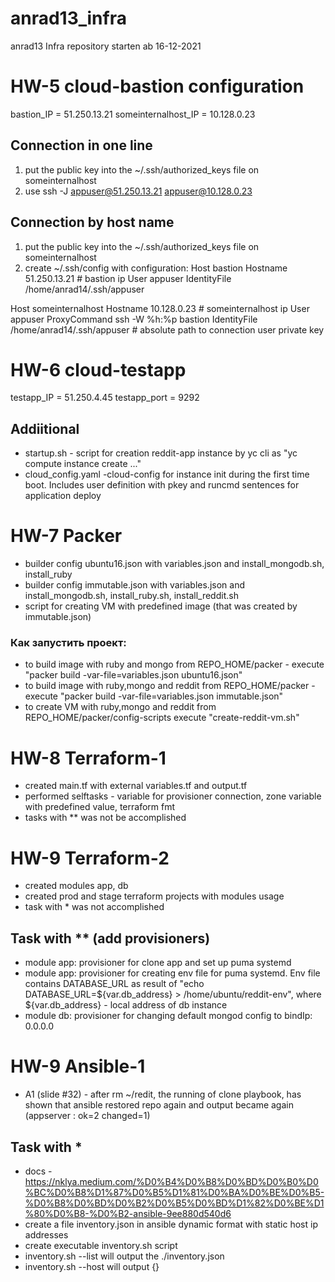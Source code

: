 # anrad13_infra
anrad13 Infra repository
starten ab 16-12-2021

# HW-5 cloud-bastion configuration
bastion_IP = 51.250.13.21
someinternalhost_IP = 10.128.0.23

## Connection in one line
1) put the public key into the ~/.ssh/authorized_keys file on someinternalhost
2) use ssh -J appuser@51.250.13.21 appuser@10.128.0.23

## Connection by host name
1) put the public key into the ~/.ssh/authorized_keys file on someinternalhost
2) create ~/.ssh/config with configuration:
Host bastion
  Hostname 51.250.13.21 # bastion ip
  User appuser
  IdentityFile /home/anrad14/.ssh/appuser

Host someinternalhost
  Hostname 10.128.0.23 # someinternalhost ip
  User appuser
  ProxyCommand ssh -W %h:%p bastion
  IdentityFile /home/anrad14/.ssh/appuser # absolute path to connection user private key

# HW-6 cloud-testapp
testapp_IP = 51.250.4.45
testapp_port = 9292
## Addiitional
- startup.sh - script for creation reddit-app instance by yc cli as "yc compute instance create ..."
- cloud_config.yaml -cloud-config for instance init during the first time boot. Includes user definition with pkey and runcmd sentences for application deploy

# HW-7 Packer
- builder config ubuntu16.json with variables.json and install_mongodb.sh, install_ruby
- builder config immutable.json with variables.json and install_mongodb.sh, install_ruby.sh, install_reddit.sh
- script for creating VM with predefined image (that was created by immutable.json)
### Как запустить проект:
- to build image with ruby and mongo from REPO_HOME/packer - execute "packer build -var-file=variables.json ubuntu16.json"
- to build image with ruby,mongo and reddit from REPO_HOME/packer - execute "packer build -var-file=variables.json immutable.json"
- to create VM with ruby,mongo and reddit from REPO_HOME/packer/config-scripts execute "create-reddit-vm.sh"

# HW-8 Terraform-1
- created main.tf with external variables.tf and output.tf
- performed selftasks - variable for provisioner connection, zone variable with predefined value, terraform fmt
- tasks with ** was not be accomplished

# HW-9 Terraform-2
- created modules app, db
- created prod and stage terraform projects with modules usage
- task with * was not accomplished
## Task with ** (add provisioners)
- module app: provisioner for clone app and set up puma systemd
- module app: provisioner for creating env file for puma systemd. Env file contains DATABASE_URL as result of "echo DATABASE_URL=${var.db_address} > /home/ubuntu/reddit-env", where ${var.db_address} - local address of db instance
- module db: provisioner for changing default mongod config to bindIp: 0.0.0.0

# HW-9 Ansible-1
- A1 (slide #32) - after rm ~/redit, the running of clone playbook, has shown that ansible restored repo again and output became again (appserver                  : ok=2    changed=1)
## Task with *
- docs - https://nklya.medium.com/%D0%B4%D0%B8%D0%BD%D0%B0%D0%BC%D0%B8%D1%87%D0%B5%D1%81%D0%BA%D0%BE%D0%B5-%D0%B8%D0%BD%D0%B2%D0%B5%D0%BD%D1%82%D0%BE%D1%80%D0%B8-%D0%B2-ansible-9ee880d540d6
- create a file inventory.json in ansible dynamic format with static host ip addresses
- create executable inventory.sh script
- inventory.sh --list will output the ./inventory.json
- inventory.sh --host will output {}
